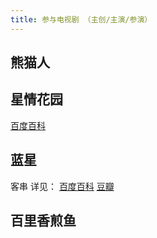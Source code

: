 ```yaml
---
title: 参与电视剧 （主创/主演/参演）
---
```


## 熊猫人


## 星情花园
[百度百科](https://baike.baidu.com/item/%E6%98%9F%E6%83%85%E8%8A%B1%E5%9B%AD/8740841)

## 蓝星
客串
详见：
[百度百科](https://baike.baidu.com/item/%E8%93%9D%E6%98%9F/8942229)
[豆瓣](https://movie.douban.com/subject/4922804/)

## 百里香煎鱼

